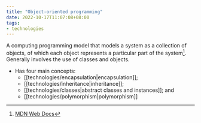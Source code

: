```yaml
---
title: "Object-oriented programming"
date: 2022-10-17T11:07:08+08:00
tags:
- technologies
---
```


A computing programming model that models a system as a collection of objects, of which each object represents a particular part of the system[^1]. Generally involves the use of classes and objects.

- Has four main concepts:
	- [[technologies/encapsulation|encapsulation]];
	- [[technologies/inheritance|inheritance]];
	- [[technologies/classes|abstract classes and instances]]; and
	- [[technologies/polymorphism|polymorphism]]

[^1]: [MDN Web Docs](https://developer.mozilla.org/en-US/docs/Learn/JavaScript/Objects/Object-oriented_programming)